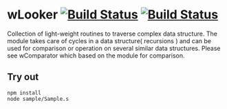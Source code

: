 
# wLooker  [![Build Status](https://travis-ci.org/Wandalen/wLooker.svg?branch=master)](https://travis-ci.org/Wandalen/wLooker) [![Build Status](https://ci.appveyor.com/api/projects/status/github/Wandalen/wlooker)](https://ci.appveyor.com/project/Wandalen/wlooker)

Collection of light-weight routines to traverse complex data structure. The module takes care of cycles in a data structure( recursions ) and can be used for comparison or operation on several similar data structures. Please see wComparator which based on the module for comparison.

## Try out
```
npm install
node sample/Sample.s
```









